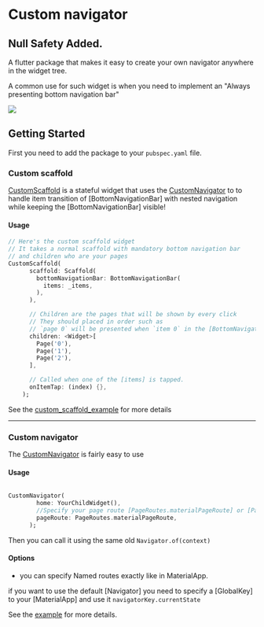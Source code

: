# Custom navigator

## Null Safety Added. ##

A flutter package that makes it easy to create your own navigator
anywhere in the widget tree.

A common use for such widget is when you need to implement an "Always presenting bottom navigation bar"

![](giphy.gif)

## Getting Started
First you need to add the package to your `pubspec.yaml` file.

### Custom scaffold

[CustomScaffold](https://github.com/ayham95/Custom-navigator/tree/master/custom_scaffold_example)
is a stateful widget that uses the [CustomNavigator](https://github.com/ayham95/Custom-navigator/tree/master/example) to to handle item
transition of [BottomNavigationBar] with nested navigation while keeping
the [BottomNavigationBar] visible!

#### Usage

```dart
// Here's the custom scaffold widget
// It takes a normal scaffold with mandatory bottom navigation bar
// and children who are your pages
CustomScaffold(
      scaffold: Scaffold(
        bottomNavigationBar: BottomNavigationBar(
          items: _items,
        ),
      ),

      // Children are the pages that will be shown by every click
      // They should placed in order such as
      // `page 0` will be presented when `item 0` in the [BottomNavigationBar] clicked.
      children: <Widget>[
        Page('0'),
        Page('1'),
        Page('2'),
      ],

      // Called when one of the [items] is tapped.
      onItemTap: (index) {},
    );
```

See the
[custom_scaffold_example](https://github.com/ayham95/Custom-navigator/tree/master/custom_scaffold_example)
for more details

_______
### Custom navigator 

The [CustomNavigator](https://github.com/ayham95/Custom-navigator/tree/master/example) is fairly easy to use


#### Usage

```dart

CustomNavigator(
        home: YourChildWidget(),
        //Specify your page route [PageRoutes.materialPageRoute] or [PageRoutes.cupertinoPageRoute]
        pageRoute: PageRoutes.materialPageRoute,
      );
```
Then you can call it using the same old `Navigator.of(context)`
#### Options
* you can specify Named routes exactly like in MaterialApp.

if you want to use the default [Navigator] you need to specify a
[GlobalKey] to your [MaterialApp] and use it `navigatorKey.currentState`

See the
[example](https://github.com/ayham95/Custom-navigator/tree/master/example)
for more details.